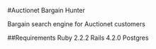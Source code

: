 #Auctionet Bargain Hunter

Bargain search engine for Auctionet customers

##Requirements
Ruby 2.2.2
Rails 4.2.0
Postgres